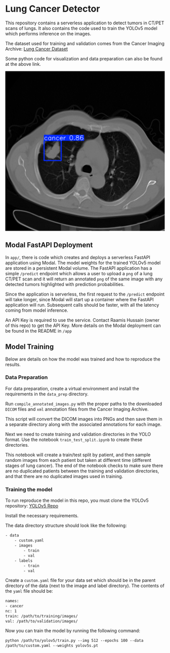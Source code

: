 # Lung Cancer Detector

This repository contains a serverless application to detect tumors in CT/PET scans of lungs. It also contains
the code used to train the YOLOv5 model which performs inference on the images.

The dataset used for training and validation comes from the Cancer Imaging Archive:
[Lung Cancer Dataset](https://wiki.cancerimagingarchive.net/pages/viewpage.action?pageId=70224216)

Some python code for visualization and data preparation can also be found at the above link.

![tumor pred](tumor_prediction.png "Tumor Detection")


## Modal FastAPI Deployment

In `app/`, there is code which creates and deploys a serverless FastAPI application using Modal. The model weights
for the trained YOLOv5 model are stored in a persistent Modal volume. The FastAPI application has a simple `/predict` endpoint which allows a user to upload a `png` of a lung CT/PET scan and it will return an annotated `png`
of the same image with any detected tumors highlighted with prediction probabilities. 

Since the application is serverless, the first request to the `/predict` endpoint will take longer, since Modal will 
start up a container where the FastAPI application will run. Subsequent calls should be faster, with all the latency coming from model inference. 

An API Key is required to use the service. Contact Raamis Hussain (owner of this repo) to get the API Key. More details on the Modal deployment can be found in the README in `/app`


## Model Training

Below are details on how the model was trained and how to reproduce the results.

### Data Preparation

For data preparation, create a virtual environment and install the requirements in the `data_prep` directory. 

Run `compile_annotated_images.py` with the proper paths to the downloaded `DICOM` files and `xml` annotation files from the Cancer Imaging Archive.

This script will convert the DICOM images into PNGs and then save them in a separate directory along with the associated annotations for each image.

Next we need to create training and validation directories in the YOLO format. Use the notebook `train_test_split.ipynb` to create these directories.

This notebook will create a train/test split by patient, and then sample random images from each patient but taken at different time (different stages of lung cancer). The end of the notebook checks to make sure there are no duplicated patients between the training and validation directories, and that there are no duplicated images used in training.

### Training the model

To run reproduce the model in this repo, you must clone the YOLOv5 repository:
[YOLOv5 Repo](https://github.com/ultralytics/yolov5)

Install the necessary requirements.

The data directory structure should look like the following:

```
- data
    - custom.yaml
    - images
        - train
        - val
    - labels
        - train
        - val
```

Create a `custom.yaml` file for your data set which should be in the parent directory of the data (next to the image and label directory). The contents of the `yaml` file should be:

```
names:
- cancer
nc: 1
train: /path/to/training/images/
val: /path/to/validation/images/
```

Now you can train the model by running the following command:

```
python /path/to/yolov5/train.py --img 512 --epochs 100 --data /path/to/custom.yaml --weights yolov5s.pt
```

